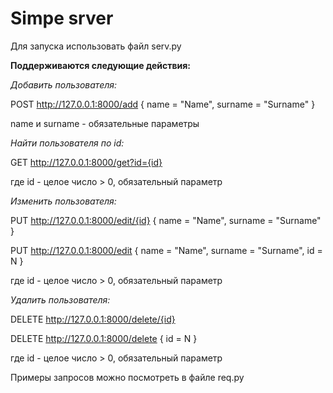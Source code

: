 # Simpe srver

Для запуска использовать файл
serv.py

**Поддерживаются следующие действия:**

*Добавить пользователя:*

POST http://127.0.0.1:8000/add
{
name = "Name",
surname = "Surname"
}

name и surname - обязательные параметры

*Найти пользователя по id:*

GET http://127.0.0.1:8000/get?id={id}

где id - целое число > 0, обязательный параметр

*Изменить пользователя:*

PUT http://127.0.0.1:8000/edit/{id}
{
name = "Name",
surname = "Surname"
}

PUT http://127.0.0.1:8000/edit
{
name = "Name",
surname = "Surname",
id = N
}

где id - целое число > 0, обязательный параметр

*Удалить пользователя:*

DELETE http://127.0.0.1:8000/delete/{id}

DELETE http://127.0.0.1:8000/delete
{
id = N
}

где id - целое число > 0, обязательный параметр

Примеры запросов можно посмотреть в файле
req.py

